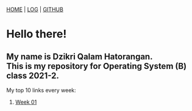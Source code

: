 [HOME](.) | [LOG](TXT/mylog.txt) | [GITHUB](https://github.com/dzikriqalampacil/os212)

# Hello there!<br/>

## My name is Dzikri Qalam Hatorangan.<br/>This is my repository for Operating System (B) class 2021-2.

My top 10 links every week:

1. [Week 01](W01/)